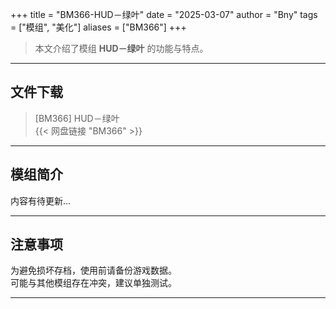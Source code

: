 +++
title = "BM366-HUD－绿叶"
date = "2025-03-07"
author = "Bny"
tags = ["模组", "美化"]
aliases = ["BM366"]
+++

> 本文介绍了模组 **HUD－绿叶** 的功能与特点。

---

## 文件下载

> [BM366] HUD－绿叶  
{{< 网盘链接 "BM366" >}}  

---

## 模组简介

>  
内容有待更新...  

---

## 注意事项

>  
为避免损坏存档，使用前请备份游戏数据。  
可能与其他模组存在冲突，建议单独测试。  

---

